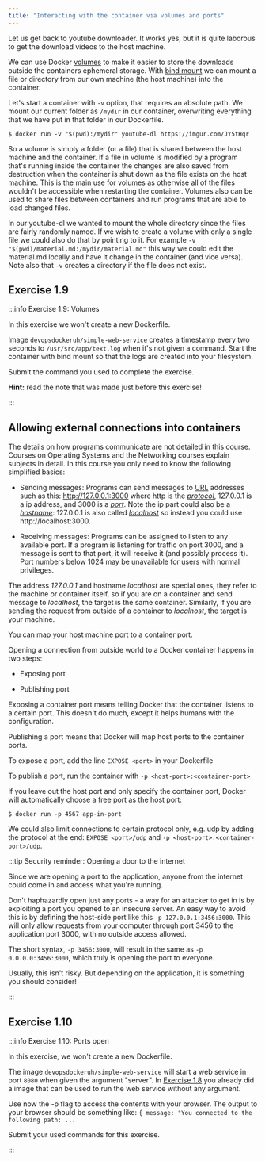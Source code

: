 ```yaml
---
title: "Interacting with the container via volumes and ports"
---
```


Let us get back to youtube downloader. It works yes, but it is quite laborous to get the download videos to the host machine.

We can use Docker [volumes](https://docs.docker.com/storage/volumes/) to make it easier to store the downloads outside the containers ephemeral storage. With [bind mount](https://docs.docker.com/storage/bind-mounts/) we can mount a file or directory from our own machine (the host machine) into the container.

Let's start a container with `-v` option, that requires an absolute path. We mount our current folder as `/mydir` in our container, overwriting everything that we have put in that folder in our Dockerfile.

```console
$ docker run -v "$(pwd):/mydir" youtube-dl https://imgur.com/JY5tHqr
```

So a volume is simply a folder (or a file) that is shared between the host machine and the container. If a file in volume is modified by a program that's running inside the container the changes are also saved from destruction when the container is shut down as the file exists on the host machine. This is the main use for volumes as otherwise all of the files wouldn't be accessible when restarting the container. Volumes also can be used to share files between containers and run programs that are able to load changed files.

In our youtube-dl we wanted to mount the whole directory since the files are fairly randomly named. If we wish to create a volume with only a single file we could also do that by pointing to it. For example `-v "$(pwd)/material.md:/mydir/material.md"` this way we could edit the material.md locally and have it change in the container (and vice versa). Note also that `-v` creates a directory if the file does not exist.

## Exercise 1.9

:::info Exercise 1.9: Volumes

In this exercise we won't create a new Dockerfile.

Image `devopsdockeruh/simple-web-service` creates a timestamp every two seconds to `/usr/src/app/text.log` when it's not given a command. Start the
container with bind mount so that the logs are created into your filesystem.

Submit the command you used to complete the exercise.

**Hint:** read the note that was made just before this exercise!

:::

## Allowing external connections into containers

The details on how programs communicate are not detailed in this course. Courses on Operating Systems and the Networking courses explain subjects in detail. In this course you only need to know the following simplified basics:

- Sending messages: Programs can send messages to [URL](https://en.wikipedia.org/wiki/URL) addresses such as this: http://127.0.0.1:3000 where http is the [_protocol_](https://en.wikipedia.org/wiki/Hypertext_Transfer_Protocol), 127.0.0.1 is a ip address, and 3000 is a [_port_](<https://en.wikipedia.org/wiki/Port_(computer_networking)>). Note the ip part could also be a [_hostname_](https://en.wikipedia.org/wiki/Hostname): 127.0.0.1 is also called [_localhost_](https://en.wikipedia.org/wiki/Localhost) so instead you could use http://localhost:3000.

- Receiving messages: Programs can be assigned to listen to any available port. If a program is listening for traffic on port 3000, and a message is sent to that port, it will receive it (and possibly process it). Port numbers below 1024 may be unavailable for users with normal privileges.

The address _127.0.0.1_ and hostname _localhost_ are special ones, they refer to the machine or container itself, so if you are on a container and send message to _localhost_, the target is the same container. Similarly, if you are sending the request from outside of a container to _localhost_, the target is your machine.

You can map your host machine port to a container port.

Opening a connection from outside world to a Docker container happens in two steps:

- Exposing port

- Publishing port

Exposing a container port means telling Docker that the container listens to a certain port. This doesn't do much, except it helps humans with the configuration.

Publishing a port means that Docker will map host ports to the container ports.

To expose a port, add the line `EXPOSE <port>` in your Dockerfile

To publish a port, run the container with `-p <host-port>:<container-port>`

If you leave out the host port and only specify the container port, Docker will automatically choose a free port as the host port:

```console
$ docker run -p 4567 app-in-port
```

We could also limit connections to certain protocol only, e.g. udp by adding the protocol at the end: `EXPOSE <port>/udp` and `-p <host-port>:<container-port>/udp`.

:::tip Security reminder: Opening a door to the internet

Since we are opening a port to the application, anyone from the internet could come in and access what you're running.

Don't haphazardly open just any ports - a way for an attacker to get in is by exploiting a port you opened to an insecure server. An easy way to avoid this is by defining the host-side port like this `-p 127.0.0.1:3456:3000`. This will only allow requests from your computer through port 3456 to the application port 3000, with no outside access allowed.

The short syntax, `-p 3456:3000`, will result in the same as `-p 0.0.0.0:3456:3000`, which truly is opening the port to everyone.

Usually, this isn't risky. But depending on the application, it is something you should consider!

:::

## Exercise 1.10

:::info Exercise 1.10: Ports open

In this exercise, we won't create a new Dockerfile.

The image `devopsdockeruh/simple-web-service` will start a web service in port `8080` when given the argument "server". In [Exercise 1.8](/part-1/section-3#exercises-17---18) you already did a image that can be used to run the web service without any argument.

Use now the -p flag to access the contents with your browser. The output to your browser should be something like:
`{ message: "You connected to the following path: ...`

Submit your used commands for this exercise.

:::
